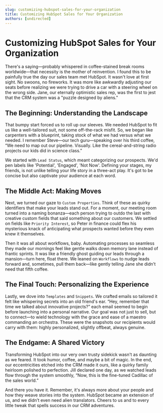 ```yaml
---
slug: customizing-hubspot-sales-for-your-organization
title: Customizing HubSpot Sales for Your Organization
authors: [undirected]
---
```


# Customizing HubSpot Sales for Your Organization

There's a saying—probably whispered in coffee-stained break rooms worldwide—that necessity is the mother of reinvention. I found this to be painfully true the day our sales team met HubSpot. It wasn't love at first sight. No swoons, no fireworks. It was more like awkwardly adjusting our seats before realizing we were trying to drive a car with a steering wheel on the wrong side. Jane, our eternally optimistic sales rep, was the first to jest that the CRM system was a "puzzle designed by aliens." 

## The Beginning: Understanding the Landscape

That bumpy start forced us to roll up our sleeves. We needed HubSpot to fit us like a well-tailored suit, not some off-the-rack misfit. So, we began like carpenters with a blueprint, taking stock of what we had versus what we needed. I remember Steve—our tech guru—speaking over his third coffee, “We need to map out our pipeline. Visually. Like the cereal-and-string radio projects our kids did in science class.”

We started with `Lead Status`, which meant categorizing our prospects. We'd pen labels like 'Potential', 'Engaged', 'Not Now'. Defining your stages, my friends, is not unlike telling your life story in a three-act play. It's got to be concise but also captivate your audience at each word.

## The Middle Act: Making Moves

Next, we turned our gaze to `Custom Properties`. Think of these as quirky identifiers that make your leads stand out. For a moment, our meeting room turned into a naming bonanza—each person trying to outdo the last with creative custom fields that said something about our customers. We settled on fields like `Priority Interest`, so Peter in finance could flex his mysterious knack of anticipating what prospects wanted before they even knew it themselves.

Then it was all about workflows, baby. Automating processes so seamless they made our mornings feel like gentle walks down memory lane instead of frantic sprints. It was like a friendly ghost guiding our leads through a mansion—turn here, float there. We leaned on `Workflows` to nudge leads forward and, sometimes, pull them back—like gently telling Jane she didn’t need that fifth coffee.

## The Final Touch: Personalizing the Experience

Lastly, we dove into `Templates` and `Snippets`. We crafted emails so tailored it felt like whispering secrets into an old friend's ear. “Hey, remember that time we talked about innovative projects?” each email seemed to begin before launching into a personal narrative. Our goal was not just to sell, but to connect—to wield technology with the grace and ease of a maestro commanding an orchestra. These were the snapshots our recipients would carry with them: highly personalized, slightly offbeat, always genuine.

## The Endgame: A Shared Victory

Transforming HubSpot into our very own trusty sidekick wasn't as daunting as we feared. It took humor, coffee, and maybe a bit of magic. In the end, our eccentricities etched into the CRM made it ours, like a quirky family heirloom polished to perfection. Jill declared one day, as we watched leads flow through the system smoothly, “Now, this is the fine-tuned Cadillac of the sales world.”

And there you have it. Remember, it's always more about your people and how they weave stories into the system. HubSpot became an extension of us, and we didn’t even need alien translators. Cheers to us and to every little tweak that spells success in our CRM adventures.